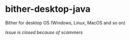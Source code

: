 # bither-desktop-java
Bither for desktop OS (Windows, Linux, MacOS and so on)

*Issue is closed because of scammers*
